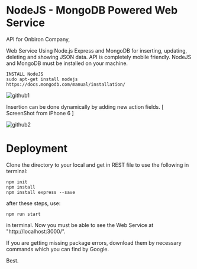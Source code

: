 # NodeJS - MongoDB Powered Web Service

API for Onbiron Company,

Web Service Using Node.js Express and MongoDB for inserting, updating, deleting and showing JSON data.
API is completely mobile friendly. NodeJS and MongoDB must be installed on your machine. 



```
INSTALL NodeJS
sudo apt-get install nodejs
https://docs.mongodb.com/manual/installation/
```




![github1](https://user-images.githubusercontent.com/29835000/29017685-9e4c8750-7b60-11e7-9055-a4d706804a9b.png)

Insertion can be done dynamically by adding new action fields. [ ScreenShot from iPhone 6 ]

![github2](https://user-images.githubusercontent.com/29835000/29017720-c39f3d2c-7b60-11e7-8780-1036d924bbb8.png)



# Deployment

Clone the directory to your local and get in REST file to use the following in terminal:

```
npm init
npm install
npm install express --save
```

after these steps, use:

```
npm run start
```
in terminal. Now you must be able to see the Web Service at "http://localhost:3000/".

If you are getting missing package errors, download them by necessary commands which you can find by Google.

Best.



